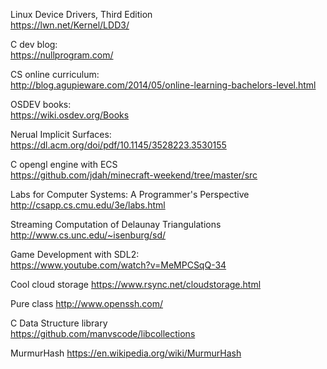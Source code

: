 Linux Device Drivers, Third Edition\
https://lwn.net/Kernel/LDD3/

C dev blog:\
https://nullprogram.com/

CS online curriculum:\
http://blog.agupieware.com/2014/05/online-learning-bachelors-level.html

OSDEV books:\
https://wiki.osdev.org/Books

Nerual Implicit Surfaces:\
https://dl.acm.org/doi/pdf/10.1145/3528223.3530155

C opengl engine with ECS\
https://github.com/jdah/minecraft-weekend/tree/master/src

Labs for Computer Systems: A Programmer's Perspective\
http://csapp.cs.cmu.edu/3e/labs.html

Streaming Computation of Delaunay Triangulations\
http://www.cs.unc.edu/~isenburg/sd/

Game Development with SDL2:\
https://www.youtube.com/watch?v=MeMPCSqQ-34

Cool cloud storage
https://www.rsync.net/cloudstorage.html

Pure class
http://www.openssh.com/

C Data Structure library \
https://github.com/manvscode/libcollections

MurmurHash
https://en.wikipedia.org/wiki/MurmurHash
